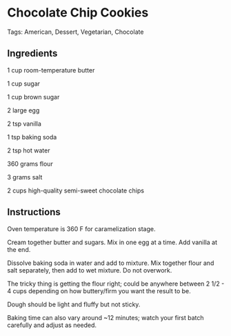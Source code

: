 # Chocolate Chip Cookies

Tags: American, Dessert, Vegetarian, Chocolate



## Ingredients

1 cup room-temperature butter

1 cup sugar

1 cup brown sugar

2 large egg

2 tsp vanilla

1 tsp baking soda

2 tsp hot water

360 grams flour

3 grams salt

2 cups high-quality semi-sweet chocolate chips



## Instructions

Oven temperature is 360 F for caramelization stage.

Cream together butter and sugars. Mix in one egg at a time. Add vanilla at the end.

Dissolve baking soda in water and add to mixture. Mix together flour and salt separately, then add to wet mixture. Do not overwork.

The tricky thing is getting the flour right; could be anywhere between 2 1/2 - 4 cups depending on how buttery/firm you want the result to be.

Dough should be light and fluffy but not sticky.

Baking time can also vary around ~12 minutes; watch your first batch carefully and adjust as needed.

